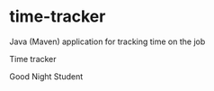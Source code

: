 # time-tracker
Java (Maven) application for tracking time on the job

Time tracker

Good Night Student
